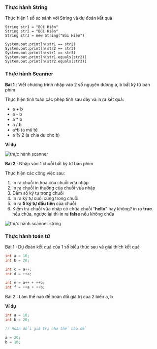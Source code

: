 ### Thực hành String

Thực hiện 1 số so sánh với String và dự đoán kết quả

```
String str1 = "Bùi Hiên"
String str2 = "Bùi Hiên"
String str3 = new String("Bùi Hiên")

System.out.println(str1 == str2)
System.out.println(str2 == str3)
System.out.println(str1 == str3)
System.out.println(str1.equals(str2))
System.out.println(str2.equals(str3))
```

### Thực hành Scanner

**Bài 1** : Viết chương trình nhập vào 2 số nguyên dương a, b bất kỳ từ bàn phím

Thực hiện tính toán các phép tính sau đây và in ra kết quả:

- a + b
- a - b
- a * b
- a / b
- a^b (a mũ b)
- a % 2 (a chia dư cho b)

**Ví dụ**

![thực hành scanner](https://media.techmaster.vn/api/static/9479/SaypkJHm)


**Bài 2** : Nhập vào 1 chuỗi bất kỳ từ bàn phím

Thực hiện các công việc sau:

1. In ra chuỗi in hoa của chuỗi vừa nhập
2. In ra chuỗi in thường của chuỗi vừa nhập
3. Đếm số ký tự trong chuỗi
4. In ra ký tự cuối cùng trong chuỗi
5. In ra **5 ký tự đầu tiên** của chuỗi
6. Kiểm tra chuỗi vừa nhập có chứa chuỗi "**hello**" hay không? in ra **true** nếu chứa, ngược lại thì in ra **false** nếu không chứa

![thực hành scanner string](https://media.techmaster.vn/api/static/9479/DPY8gAOT)

### Thực hành toán tử

Bài 1 : Dự đoán kết quả của 1 số biểu thức sau và giải thích kết quả

```java
int a = 10;
int b = 20;

int c = a++;
int d = ++a;

int e = a++ + ++b;
int f = ++a + ++b;
```

Bài 2 : Làm thế nào để hoán đổi giá trị của 2 biến a, b

**Ví dụ**

```java
int a = 10;
int b = 20;

// Hoán đổi giá trị như thế nào để

a = 20;
b = 10;
```